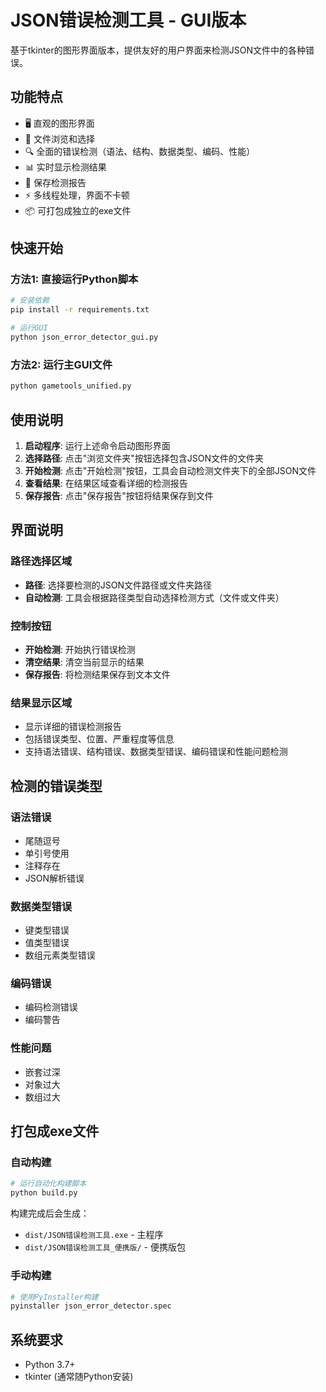# JSON错误检测工具 - GUI版本

基于tkinter的图形界面版本，提供友好的用户界面来检测JSON文件中的各种错误。

## 功能特点

- 🖥️ 直观的图形界面
- 📁 文件浏览和选择
- 🔍 全面的错误检测（语法、结构、数据类型、编码、性能）
- 📊 实时显示检测结果
- 💾 保存检测报告
- ⚡ 多线程处理，界面不卡顿
- 📦 可打包成独立的exe文件

## 快速开始

### 方法1: 直接运行Python脚本

```bash
# 安装依赖
pip install -r requirements.txt

# 运行GUI
python json_error_detector_gui.py
```

### 方法2: 运行主GUI文件

```bash
python gametools_unified.py
```

## 使用说明

1. **启动程序**: 运行上述命令启动图形界面
2. **选择路径**: 点击"浏览文件夹"按钮选择包含JSON文件的文件夹
3. **开始检测**: 点击"开始检测"按钮，工具会自动检测文件夹下的全部JSON文件
4. **查看结果**: 在结果区域查看详细的检测报告
5. **保存报告**: 点击"保存报告"按钮将结果保存到文件

## 界面说明

### 路径选择区域
- **路径**: 选择要检测的JSON文件路径或文件夹路径
- **自动检测**: 工具会根据路径类型自动选择检测方式（文件或文件夹）

### 控制按钮
- **开始检测**: 开始执行错误检测
- **清空结果**: 清空当前显示的结果
- **保存报告**: 将检测结果保存到文本文件

### 结果显示区域
- 显示详细的错误检测报告
- 包括错误类型、位置、严重程度等信息
- 支持语法错误、结构错误、数据类型错误、编码错误和性能问题检测

## 检测的错误类型

### 语法错误
- 尾随逗号
- 单引号使用
- 注释存在
- JSON解析错误


### 数据类型错误
- 键类型错误
- 值类型错误
- 数组元素类型错误

### 编码错误
- 编码检测错误
- 编码警告

### 性能问题
- 嵌套过深
- 对象过大
- 数组过大

## 打包成exe文件

### 自动构建

```bash
# 运行自动化构建脚本
python build.py
```

构建完成后会生成：
- `dist/JSON错误检测工具.exe` - 主程序
- `dist/JSON错误检测工具_便携版/` - 便携版包

### 手动构建

```bash
# 使用PyInstaller构建
pyinstaller json_error_detector.spec
```

## 系统要求

- Python 3.7+
- tkinter (通常随Python安装)